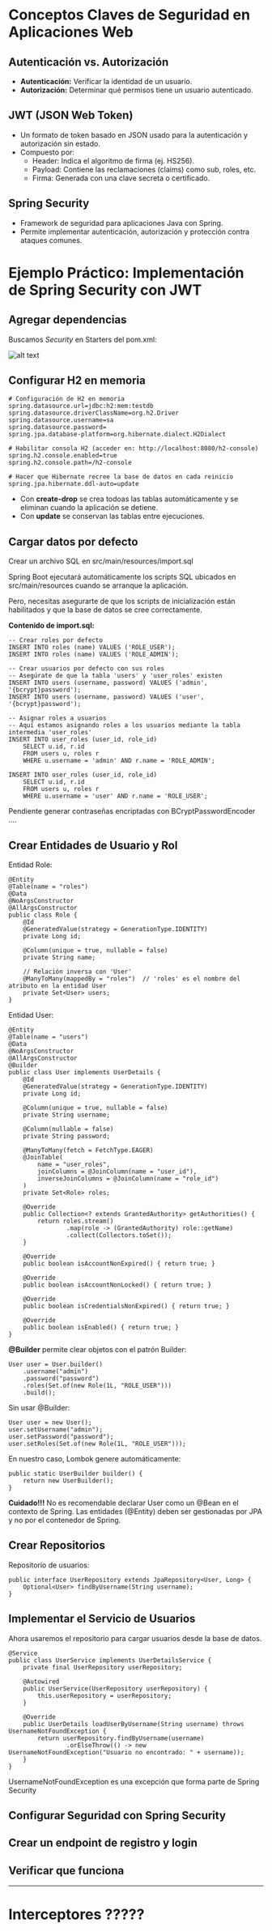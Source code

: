 # Conceptos Claves de Seguridad en Aplicaciones Web

## Autenticación vs. Autorización

- **Autenticación:** Verificar la identidad de un usuario.
- **Autorización:** Determinar qué permisos tiene un usuario autenticado.

## JWT (JSON Web Token)

- Un formato de token basado en JSON usado para la autenticación y autorización sin estado.
- Compuesto por:
    - Header: Indica el algoritmo de firma (ej. HS256).
    - Payload: Contiene las reclamaciones (claims) como sub, roles, etc.
    - Firma: Generada con una clave secreta o certificado.

## Spring Security

- Framework de seguridad para aplicaciones Java con Spring.
- Permite implementar autenticación, autorización y protección contra ataques comunes.

# Ejemplo Práctico: Implementación de Spring Security con JWT

## Agregar dependencias

Buscamos *Security* en Starters del pom.xml:

![alt text](image.png)

## Configurar H2 en memoria

```
# Configuración de H2 en memoria
spring.datasource.url=jdbc:h2:mem:testdb
spring.datasource.driverClassName=org.h2.Driver
spring.datasource.username=sa
spring.datasource.password=
spring.jpa.database-platform=org.hibernate.dialect.H2Dialect

# Habilitar consola H2 (acceder en: http://localhost:8080/h2-console)
spring.h2.console.enabled=true
spring.h2.console.path=/h2-console

# Hacer que Hibernate recree la base de datos en cada reinicio
spring.jpa.hibernate.ddl-auto=update
```

- Con **create-drop** se crea todoas las tablas automáticamente y se eliminan cuando la aplicación se detiene.
- Con **update** se conservan las tablas entre ejecuciones.

## Cargar datos por defecto

Crear un archivo SQL en src/main/resources/import.sql 

Spring Boot ejecutará automáticamente los scripts SQL ubicados en src/main/resources cuando se arranque la aplicación. 

Pero, necesitas asegurarte de que los scripts de inicialización están habilitados y que la base de datos se cree correctamente.


**Contenido de import.sql:**

```
-- Crear roles por defecto
INSERT INTO roles (name) VALUES ('ROLE_USER');
INSERT INTO roles (name) VALUES ('ROLE_ADMIN');

-- Crear usuarios por defecto con sus roles
-- Asegúrate de que la tabla 'users' y 'user_roles' existen
INSERT INTO users (username, password) VALUES ('admin', '{bcrypt}password');
INSERT INTO users (username, password) VALUES ('user', '{bcrypt}password');

-- Asignar roles a usuarios
-- Aquí estamos asignando roles a los usuarios mediante la tabla intermedia 'user_roles'
INSERT INTO user_roles (user_id, role_id) 
    SELECT u.id, r.id 
    FROM users u, roles r 
    WHERE u.username = 'admin' AND r.name = 'ROLE_ADMIN';

INSERT INTO user_roles (user_id, role_id) 
    SELECT u.id, r.id 
    FROM users u, roles r 
    WHERE u.username = 'user' AND r.name = 'ROLE_USER';

```

Pendiente generar contraseñas encriptadas con BCryptPasswordEncoder ....

## Crear Entidades de Usuario y Rol

Entidad Role:

```
@Entity
@Table(name = "roles")
@Data
@NoArgsConstructor
@AllArgsConstructor
public class Role {
    @Id
    @GeneratedValue(strategy = GenerationType.IDENTITY)
    private Long id;

    @Column(unique = true, nullable = false)
    private String name;

    // Relación inversa con 'User'
    @ManyToMany(mappedBy = "roles")  // 'roles' es el nombre del atributo en la entidad User
    private Set<User> users;    
}

```

Entidad User:

```
@Entity
@Table(name = "users")
@Data
@NoArgsConstructor
@AllArgsConstructor
@Builder
public class User implements UserDetails {
    @Id
    @GeneratedValue(strategy = GenerationType.IDENTITY)
    private Long id;

    @Column(unique = true, nullable = false)
    private String username;

    @Column(nullable = false)
    private String password;

    @ManyToMany(fetch = FetchType.EAGER)
    @JoinTable(
        name = "user_roles",
        joinColumns = @JoinColumn(name = "user_id"),
        inverseJoinColumns = @JoinColumn(name = "role_id")
    )
    private Set<Role> roles;

    @Override
    public Collection<? extends GrantedAuthority> getAuthorities() {
        return roles.stream()
                .map(role -> (GrantedAuthority) role::getName)
                .collect(Collectors.toSet());
    }

    @Override
    public boolean isAccountNonExpired() { return true; }

    @Override
    public boolean isAccountNonLocked() { return true; }

    @Override
    public boolean isCredentialsNonExpired() { return true; }

    @Override
    public boolean isEnabled() { return true; }
}

```

**@Builder** permite clear objetos con el patrón Builder:

```
User user = User.builder()
    .username("admin")
    .password("password")
    .roles(Set.of(new Role(1L, "ROLE_USER")))
    .build();

```

Sin usar @Builder:

```
User user = new User();
user.setUsername("admin");
user.setPassword("password");
user.setRoles(Set.of(new Role(1L, "ROLE_USER")));

```

En nuestro caso, Lombok genere automáticamente:

```
public static UserBuilder builder() {
    return new UserBuilder();
}

```

**Cuidado!!!** No es recomendable declarar User como un @Bean en el contexto de Spring. Las entidades (@Entity) deben ser gestionadas por JPA y no por el contenedor de Spring.

## Crear Repositorios

Repositorio de usuarios:

```
public interface UserRepository extends JpaRepository<User, Long> {
    Optional<User> findByUsername(String username);
}
```

## Implementar el Servicio de Usuarios

Ahora usaremos el repositorio para cargar usuarios desde la base de datos.

```
@Service
public class UserService implements UserDetailsService {
    private final UserRepository userRepository;

    @Autowired
    public UserService(UserRepository userRepository) {
        this.userRepository = userRepository;
    }

    @Override
    public UserDetails loadUserByUsername(String username) throws UsernameNotFoundException {
        return userRepository.findByUsername(username)
                .orElseThrow(() -> new UsernameNotFoundException("Usuario no encontrado: " + username));
    }
}
```
UsernameNotFoundException es una excepción que forma parte de Spring Security

## Configurar Seguridad con Spring Security

## Crear un endpoint de registro y login

## Verificar que funciona


___
# Interceptores ?????